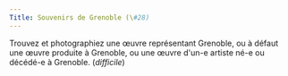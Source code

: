 ```yaml
---
Title: Souvenirs de Grenoble (\#28)
---
```


Trouvez et photographiez une œuvre représentant Grenoble, ou à défaut une œuvre produite à Grenoble, ou une œuvre d'un-e artiste né-e ou décédé-e à Grenoble.
(*difficile*)
